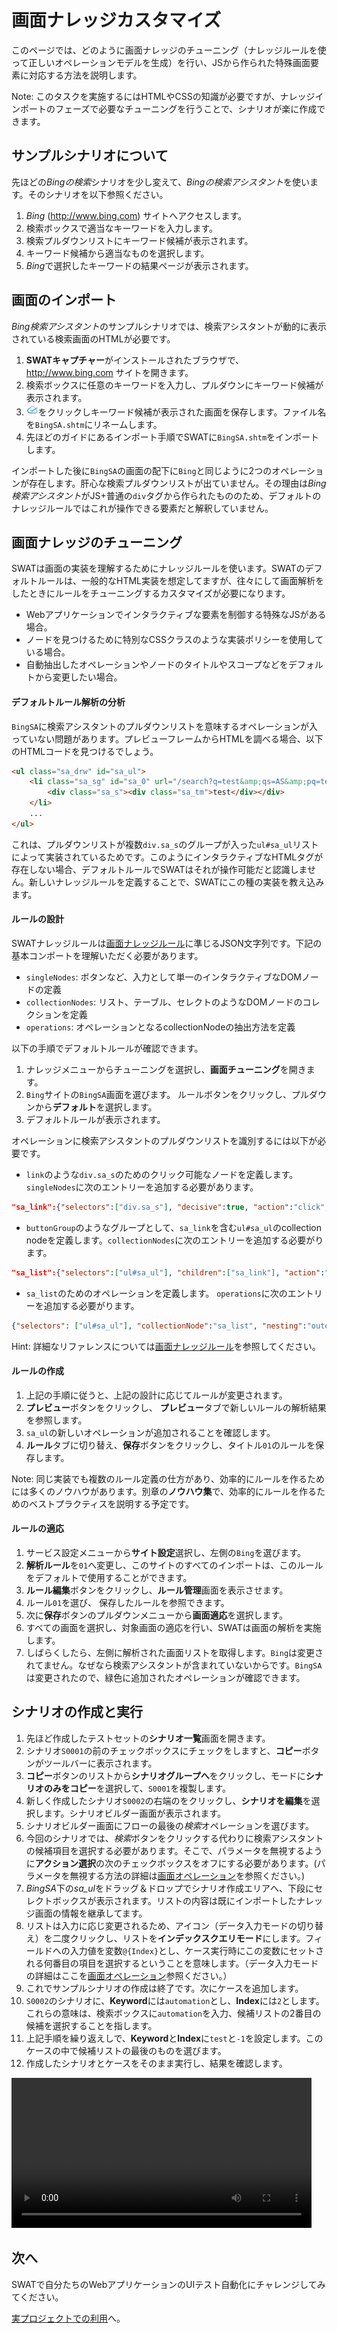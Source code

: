 画面ナレッジカスタマイズ
===

このページでは、どのように画面ナレッジのチューニング（ナレッジルールを使って正しいオペレーションモデルを生成）を行い、JSから作られた特殊画面要素に対応する方法を説明します。

Note: このタスクを実施するにはHTMLやCSSの知識が必要ですが、ナレッジインポートのフェーズで必要なチューニングを行うことで、シナリオが楽に作成できます。

サンプルシナリオについて
---

先ほどの*Bingの検索*シナリオを少し変えて、*Bingの検索アシスタント*を使います。そのシナリオを以下参照ください。

1. *Bing* (http://www.bing.com) サイトへアクセスします。
2. 検索ボックスで適当なキーワードを入力します。
3. 検索プルダウンリストにキーワード候補が表示されます。
4. キーワード候補から適当なものを選択します。
5. *Bing*で選択したキーワードの結果ページが表示されます。

画面のインポート
---

*Bing検索アシスタント*のサンプルシナリオでは、検索アシスタントが動的に表示されている検索画面のHTMLが必要です。

1. **SWATキャプチャー**がインストールされたブラウザで、 http://www.bing.com サイトを開きます。
2. 検索ボックスに任意のキーワードを入力し、プルダウンにキーワード候補が表示されます。
3. ![SWAT icon](/swat/assets/images/extension.png)をクリックしキーワード候補が表示された画面を保存します。ファイル名を`BingSA.shtm`にリネームします。
4. 先ほどのガイドにあるインポート手順でSWATに`BingSA.shtm`をインポートします。

インポートした後に`BingSA`の画面の配下に`Bing`と同じように2つのオペレーションが存在します。肝心な検索プルダウンリストが出ていません。その理由は*Bing検索アシスタント*がJS+普通の`div`タグから作られたもののため、デフォルトのナレッジルールではこれが操作できる要素だと解釈していません。

画面ナレッジのチューニング
---

SWATは画面の実装を理解するためにナレッジルールを使います。SWATのデフォルトルールは、一般的なHTML実装を想定してますが、往々にして画面解析をしたときにルールをチューニングするカスタマイズが必要になります。

* Webアプリケーションでインタラクティブな要素を制御する特殊なJSがある場合。
* ノードを見つけるために特別なCSSクラスのような実装ポリシーを使用している場合。
* 自動抽出したオペレーションやノードのタイトルやスコープなどをデフォルトから変更したい場合。

#### デフォルトルール解析の分析

`BingSA`に検索アシスタントのプルダウンリストを意味するオペレーションが入っていない問題があります。プレビューフレームからHTMLを調べる場合、以下のHTMLコードを見つけるでしょう。

```html
<ul class="sa_drw" id="sa_ul">
	<li class="sa_sg" id="sa_0" url="/search?q=test&amp;qs=AS&amp;pq=test&amp;sc=8-4&amp;sp=1&amp;cvid=ae5d962746e843548572eca8e570130f&amp;FORM=QBLH" query="test" nav="sb_form_q;;sa_1;" stype="AS" hc="1" h="ID=autosuggest,5003.1" _ctf="sa_si_T" _ct="sa_0">
		<div class="sa_s"><div class="sa_tm">test</div></div>
	</li>
	...
</ul>
```

これは、プルダウンリストが複数`div.sa_s`のグループが入った`ul#sa_ul`リストによって実装されているためです。このようにインタラクティブなHTMLタグが存在しない場合、デフォルトルールでSWATはそれが操作可能だと認識しません。新しいナレッジルールを定義することで、SWATにこの種の実装を教え込みます。

#### ルールの設計

SWATナレッジルールは[画面ナレッジルール](ref_knowledge_rule.md)に準じるJSON文字列です。下記の基本コンポートを理解いただく必要があります。

* `singleNodes`: ボタンなど、入力として単一のインタラクティブなDOMノードの定義
* `collectionNodes`: リスト、テーブル、セレクトのようなDOMノードのコレクションを定義
* `operations`: オペレーションとなるcollectionNodeの抽出方法を定義

以下の手順でデフォルトルールが確認できます。

1. ナレッジメニューからチューニングを選択し、**画面チューニング**を開きます。
2. `Bing`サイトの`BingSA`画面を選びます。 ルールボタンをクリックし、プルダウンから**デフォルト**を選択します。
3. デフォルトルールが表示されます。

オペレーションに検索アシスタントのプルダウンリストを識別するには以下が必要です。

* `link`のような`div.sa_s`のためのクリック可能なノードを定義します。`singleNodes`に次のエントリーを追加する必要があります。
```json
"sa_link":{"selectors":["div.sa_s"], "decisive":true, "action":"click", "label":"link", "locator":"link"}, 
```
* `buttonGroup`のようなグループとして、`sa_link`を含む`ul#sa_ul`のcollection nodeを定義します。`collectionNodes`に次のエントリーを追加する必要がります。
```json
"sa_list":{"selectors":["ul#sa_ul"], "children":["sa_link"], "action":"or"},
```
* `sa_list`のためのオペレーションを定義します。 `operations`に次のエントリーを追加する必要がります。
```json
{"selectors": ["ul#sa_ul"], "collectionNode":"sa_list", "nesting":"outer"},
```

Hint: 詳細なリファレンスについては[画面ナレッジルール](ref_knowledge_rule.md)を参照してください。

#### ルールの作成

1. 上記の手順に従うと、上記の設計に応じてルールが変更されます。 
2. **プレビュー**ボタンをクリックし、 **プレビュー**タブで新しいルールの解析結果を参照します。
3. `sa_ul`の新しいオペレーションが追加されることを確認します。 
4. **ルール**タブに切り替え、**保存**ボタンをクリックし、タイトル`01`のルールを保存します。

Note: 同じ実装でも複数のルール定義の仕方があり、効率的にルールを作るためには多くのノウハウがあります。別章の**ノウハウ集**で、効率的にルールを作るためのベストプラクティスを説明する予定です。

#### ルールの適応

1. サービス設定メニューから**サイト設定**選択し、左側の`Bing`を選びます。
2. **解析ルール**を`01`へ変更し、このサイトのすべてのインポートは、このルールをデフォルトで使用することができます。
3. **ルール編集**ボタンをクリックし、**ルール管理**画面を表示させます。
4. ルール`01`を選び、 保存したルールを参照できます。
5. 次に**保存**ボタンのプルダウンメニューから**画面適応**を選択します。
6. すべての画面を選択し、対象画面の適応を行い、SWATは画面の解析を実施します。
7. しばらくしたら、左側に解析された画面リストを取得します。`Bing`は変更されてません。なぜなら検索アシスタントが含まれていないからです。`BingSA`は変更されたので、緑色に追加されたオペレーションが確認できます。

シナリオの作成と実行
---

1. 先ほど作成したテストセットの**シナリオ一覧**画面を開きます。
2. シナリオ`S0001`の前のチェックボックスにチェックをしますと、**コピー**ボタンがツールバーに表示されます。 
3. **コピー**ボタンのリストから**シナリオグループへ**をクリックし、モードに**シナリオのみをコピー**を選択して、`S0001`を複製します。
4. 新しく作成したシナリオ`S0002`の右端の<span class="caret"></span>をクリックし、**シナリオを編集**を選択します。シナリオビルダー画面が表示されます。
5. シナリオビルダー画面にフローの最後の*検索*オペレーションを選びます。
6. 今回のシナリオでは、*検索*ボタンをクリックする代わりに検索アシスタントの候補項目を選択する必要があります。そこで、パラメータを無視するように**アクション選択**の次のチェックボックスをオフにする必要があります。(パラメータを無視する方法の詳細は[画面オペレーション](ref_web_operation.md##パラメータの無視)を参照ください。)
7. *BingSA*下の*sa_ul*をドラッグ＆ドロップでシナリオ作成エリアへ、下段にセレクトボックスが表示されます。リストの内容は既にインポートしたナレッジ画面の情報を継承してます。
8. リストは入力に応じ変更されるため、<span class="glyphicon glyphicon-refresh"></span>アイコン（データ入力モードの切り替え）を二度クリックし、リストを**インデックスクエリモード**にします。フィールドへの入力値を変数`@{Index}`とし、ケース実行時にこの変数にセットされる何番目の項目を選択するということを意味します。（データ入力モードの詳細はここを[画面オペレーション](ref_web_operation.md#パラメータデータのクエリモード)参照ください。）
9. これでサンプルシナリオの作成は終了です。次にケースを追加します。
10. `S0002`のシナリオに、**Keyword**には`automation`とし、**Index**には`2`とします。これらの意味は、検索ボックスに`automation`を入力、候補リストの2番目の候補を選択することを指します。
11. 上記手順を繰り返えしで、**Keyword**と**Index**に`test`と`-1`を設定します。このケースの中で候補リストの最後のものを選びます。
12. 作成したシナリオとケースをそのまま実行し、結果を確認します。

<video width="480" controls>
	<source src="http://www.smartekworks.com/video/guide/guide_4.webm" type="video/webm">
	<source src="http://www.smartekworks.com/video/guide/guide_4.mp4" type="video/mp4">
	ビデオの再生がサポートされていません。</video>

次へ
----

SWATで自分たちのWebアプリケーションのUIテスト自動化にチャレンジしてみてください。

[実プロジェクトでの利用](guide_final.md)へ。
